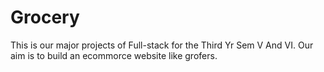 # Grocery
This is our major projects of Full-stack for the Third Yr Sem V And VI.
Our aim is to build an ecommorce website like grofers.


